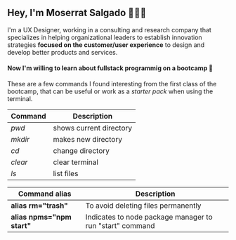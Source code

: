 ## Hey, I'm Moserrat Salgado 👩🏻‍💻

I'm a UX Designer, working in a consulting and research company that specializes in helping organizational leaders to establish innovation strategies **focused on the customer/user experience** to design and develop better products and services.
#### Now I'm willing to learn about fullstack programmig on a bootcamp 👾



These are a few commands I found interesting from the first class of the bootcamp, that can be useful or work as a *starter pack* when using the terminal.

|Command|Description|
|-------|-----------|
|_pwd_| shows current directory|
|_mkdir_|   makes new directory |
|_cd_  |    change directory|
|_clear_  | clear terminal|
|_ls_  | list files |

|Command alias| Description|
|------------|--------------|
|**alias rm="trash"** | To avoid deleting files permanently|
|**alias npms="npm start"** | Indicates to node package manager to run "start" command|


<!--
**monnsalgado/monnsalgado** is a ✨ _special_ ✨ repository because its `README.md` (this file) appears on your GitHub profile.

Here are some ideas to get you started:

- 🔭 I’m currently working on ...
- 🌱 I’m currently learning ...
- 👯 I’m looking to collaborate on ...
- 🤔 I’m looking for help with ...
- 💬 Ask me about ...
- 📫 How to reach me: ...
- 😄 Pronouns: ...
- ⚡ Fun fact: ...
-->
